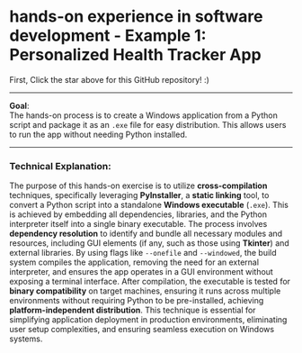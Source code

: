 # hands-on experience in software development - Example 1: Personalized Health Tracker App

First, Click the star above for this GitHub repository! :)

---

**Goal**:  
The hands-on process is to create a Windows application from a Python script and package it as an `.exe` file for easy distribution. This allows users to run the app without needing Python installed.

---

### Technical Explanation:  
The purpose of this hands-on exercise is to utilize **cross-compilation** techniques, specifically leveraging **PyInstaller**, a **static linking** tool, to convert a Python script into a standalone **Windows executable** (`.exe`). This is achieved by embedding all dependencies, libraries, and the Python interpreter itself into a single binary executable. The process involves **dependency resolution** to identify and bundle all necessary modules and resources, including GUI elements (if any, such as those using **Tkinter**) and external libraries. By using flags like `--onefile` and `--windowed`, the build system compiles the application, removing the need for an external interpreter, and ensures the app operates in a GUI environment without exposing a terminal interface. After compilation, the executable is tested for **binary compatibility** on target machines, ensuring it runs across multiple environments without requiring Python to be pre-installed, achieving **platform-independent distribution**. This technique is essential for simplifying application deployment in production environments, eliminating user setup complexities, and ensuring seamless execution on Windows systems.

